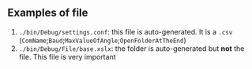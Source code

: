 ## Examples of file
1. `./bin/Debug/settings.conf`: this file is auto-generated. It is a `.csv` (`ComName`;`Baud`;`MaxValueOfAngle`;`OpenFolderAtTheEnd`)
2. `./bin/Debug/File/base.xslx`: the folder is auto-generated but **not** the file. This file is very important